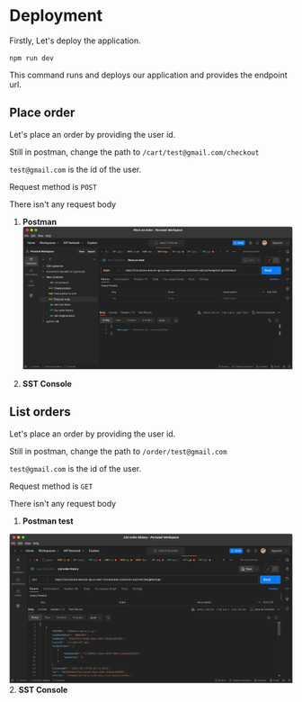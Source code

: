 # Deployment

Firstly, Let's deploy the application.

```
npm run dev
```
This command runs and deploys our application and provides the endpoint url.


## Place order

Let's place an order by providing the user id.

Still in postman, change the path to `/cart/test@gmail.com/checkout`

`test@gmail.com` is the id of the user.


Request method is `POST`

There isn't any request body

1. **Postman**
![](/assets/order.png)

2. **SST Console**



## List orders 

Let's place an order by providing the user id.

Still in postman, change the path to `/order/test@gmail.com`

`test@gmail.com` is the id of the user.


Request method is `GET`

There isn't any request body

1. **Postman test**

![](/assets/order_history.png)
2. **SST Console**

